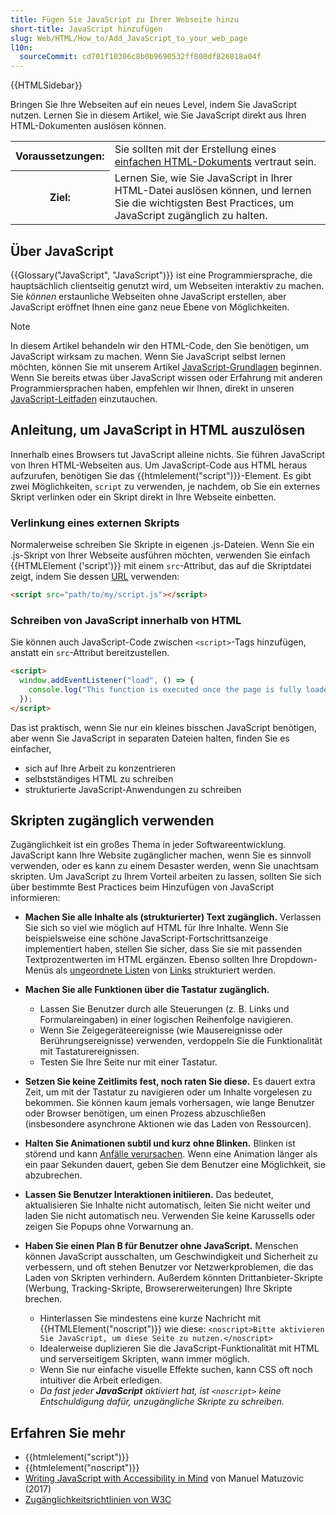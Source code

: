 ```yaml
---
title: Fügen Sie JavaScript zu Ihrer Webseite hinzu
short-title: JavaScript hinzufügen
slug: Web/HTML/How_to/Add_JavaScript_to_your_web_page
l10n:
  sourceCommit: cd701f10306c8b0b9690532ff808df826818a04f
---
```


{{HTMLSidebar}}

Bringen Sie Ihre Webseiten auf ein neues Level, indem Sie JavaScript nutzen. Lernen Sie in diesem Artikel, wie Sie JavaScript direkt aus Ihren HTML-Dokumenten auslösen können.

<table>
  <tbody>
    <tr>
      <th scope="row">Voraussetzungen:</th>
      <td>
        Sie sollten mit der Erstellung eines
        <a href="/de/docs/Learn_web_development/Getting_started/Your_first_website"
          >einfachen HTML-Dokuments</a>
        vertraut sein.
      </td>
    </tr>
    <tr>
      <th scope="row">Ziel:</th>
      <td>
        Lernen Sie, wie Sie JavaScript in Ihrer HTML-Datei auslösen können, und lernen Sie die wichtigsten Best Practices, um JavaScript zugänglich zu halten.
      </td>
    </tr>
  </tbody>
</table>

## Über JavaScript

{{Glossary("JavaScript", "JavaScript")}} ist eine Programmiersprache, die hauptsächlich clientseitig genutzt wird, um Webseiten interaktiv zu machen. Sie _können_ erstaunliche Webseiten ohne JavaScript erstellen, aber JavaScript eröffnet Ihnen eine ganz neue Ebene von Möglichkeiten.

> [!NOTE]
> In diesem Artikel behandeln wir den HTML-Code, den Sie benötigen, um JavaScript wirksam zu machen. Wenn Sie JavaScript selbst lernen möchten, können Sie mit unserem Artikel [JavaScript-Grundlagen](/de/docs/Learn_web_development/Getting_started/Your_first_website/Adding_interactivity) beginnen. Wenn Sie bereits etwas über JavaScript wissen oder Erfahrung mit anderen Programmiersprachen haben, empfehlen wir Ihnen, direkt in unseren [JavaScript-Leitfaden](/de/docs/Web/JavaScript/Guide) einzutauchen.

## Anleitung, um JavaScript in HTML auszulösen

Innerhalb eines Browsers tut JavaScript alleine nichts. Sie führen JavaScript von Ihren HTML-Webseiten aus. Um JavaScript-Code aus HTML heraus aufzurufen, benötigen Sie das {{htmlelement("script")}}-Element. Es gibt zwei Möglichkeiten, `script` zu verwenden, je nachdem, ob Sie ein externes Skript verlinken oder ein Skript direkt in Ihre Webseite einbetten.

### Verlinkung eines externen Skripts

Normalerweise schreiben Sie Skripte in eigenen .js-Dateien. Wenn Sie ein .js-Skript von Ihrer Webseite ausführen möchten, verwenden Sie einfach {{HTMLElement ('script')}} mit einem `src`-Attribut, das auf die Skriptdatei zeigt, indem Sie dessen [URL](/de/docs/Learn_web_development/Howto/Web_mechanics/What_is_a_URL) verwenden:

```html
<script src="path/to/my/script.js"></script>
```

### Schreiben von JavaScript innerhalb von HTML

Sie können auch JavaScript-Code zwischen `<script>`-Tags hinzufügen, anstatt ein `src`-Attribut bereitzustellen.

```html
<script>
  window.addEventListener("load", () => {
    console.log("This function is executed once the page is fully loaded");
  });
</script>
```

Das ist praktisch, wenn Sie nur ein kleines bisschen JavaScript benötigen, aber wenn Sie JavaScript in separaten Dateien halten, finden Sie es einfacher,

- sich auf Ihre Arbeit zu konzentrieren
- selbstständiges HTML zu schreiben
- strukturierte JavaScript-Anwendungen zu schreiben

## Skripten zugänglich verwenden

Zugänglichkeit ist ein großes Thema in jeder Softwareentwicklung. JavaScript kann Ihre Website zugänglicher machen, wenn Sie es sinnvoll verwenden, oder es kann zu einem Desaster werden, wenn Sie unachtsam skripten. Um JavaScript zu Ihrem Vorteil arbeiten zu lassen, sollten Sie sich über bestimmte Best Practices beim Hinzufügen von JavaScript informieren:

- **Machen Sie alle Inhalte als (strukturierter) Text zugänglich.** Verlassen Sie sich so viel wie möglich auf HTML für Ihre Inhalte. Wenn Sie beispielsweise eine schöne JavaScript-Fortschrittsanzeige implementiert haben, stellen Sie sicher, dass Sie sie mit passenden Textprozentwerten im HTML ergänzen. Ebenso sollten Ihre Dropdown-Menüs als [ungeordnete Listen](/de/docs/Learn_web_development/Core/Structuring_content/Lists#unordered_lists) von [Links](/de/docs/Learn_web_development/Core/Structuring_content/Creating_links) strukturiert werden.
- **Machen Sie alle Funktionen über die Tastatur zugänglich.**

  - Lassen Sie Benutzer durch alle Steuerungen (z. B. Links und Formulareingaben) in einer logischen Reihenfolge navigieren.
  - Wenn Sie Zeigegeräteereignisse (wie Mausereignisse oder Berührungsereignisse) verwenden, verdoppeln Sie die Funktionalität mit Tastaturereignissen.
  - Testen Sie Ihre Seite nur mit einer Tastatur.

- **Setzen Sie keine Zeitlimits fest, noch raten Sie diese.** Es dauert extra Zeit, um mit der Tastatur zu navigieren oder um Inhalte vorgelesen zu bekommen. Sie können kaum jemals vorhersagen, wie lange Benutzer oder Browser benötigen, um einen Prozess abzuschließen (insbesondere asynchrone Aktionen wie das Laden von Ressourcen).
- **Halten Sie Animationen subtil und kurz ohne Blinken.** Blinken ist störend und kann [Anfälle verursachen](https://www.w3.org/TR/UNDERSTANDING-WCAG20/seizure-does-not-violate.html). Wenn eine Animation länger als ein paar Sekunden dauert, geben Sie dem Benutzer eine Möglichkeit, sie abzubrechen.
- **Lassen Sie Benutzer Interaktionen initiieren.** Das bedeutet, aktualisieren Sie Inhalte nicht automatisch, leiten Sie nicht weiter und laden Sie nicht automatisch neu. Verwenden Sie keine Karussells oder zeigen Sie Popups ohne Vorwarnung an.
- **Haben Sie einen Plan B für Benutzer ohne JavaScript.** Menschen können JavaScript ausschalten, um Geschwindigkeit und Sicherheit zu verbessern, und oft stehen Benutzer vor Netzwerkproblemen, die das Laden von Skripten verhindern. Außerdem könnten Drittanbieter-Skripte (Werbung, Tracking-Skripte, Browsererweiterungen) Ihre Skripte brechen.

  - Hinterlassen Sie mindestens eine kurze Nachricht mit {{HTMLElement("noscript")}} wie diese: `<noscript>Bitte aktivieren Sie JavaScript, um diese Seite zu nutzen.</noscript>`
  - Idealerweise duplizieren Sie die JavaScript-Funktionalität mit HTML und serverseitigem Skripten, wann immer möglich.
  - Wenn Sie nur einfache visuelle Effekte suchen, kann CSS oft noch intuitiver die Arbeit erledigen.
  - _Da fast jeder **JavaScript** aktiviert hat, ist `<noscript>` keine Entschuldigung dafür, unzugängliche Skripte zu schreiben._

## Erfahren Sie mehr

- {{htmlelement("script")}}
- {{htmlelement("noscript")}}
- [Writing JavaScript with Accessibility in Mind](https://www.sitepoint.com/writing-javascript-with-accessibility-in-mind/) von Manuel Matuzovic (2017)
- [Zugänglichkeitsrichtlinien von W3C](https://www.w3.org/TR/WCAG20/)
